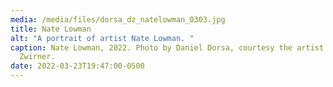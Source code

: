 ```yaml
---
media: /media/files/dorsa_dz_natelowman_0303.jpg
title: Nate Lowman
alt: "A portrait of artist Nate Lowman. "
caption: Nate Lowman, 2022. Photo by Daniel Dorsa, courtesy the artist and David
  Zwirner.
date: 2022-03-23T19:47:00-0500
---
```

